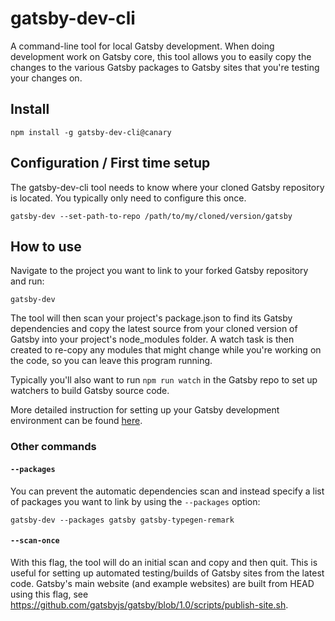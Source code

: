 # gatsby-dev-cli

A command-line tool for local Gatsby development. When doing development work
on Gatsby core, this tool allows you to easily copy the changes to the various
Gatsby packages to Gatsby sites that you're testing your changes on.

## Install

`npm install -g gatsby-dev-cli@canary`

## Configuration / First time setup

The gatsby-dev-cli tool needs to know where your cloned Gatsby repository is
located. You typically only need to configure this once.

`gatsby-dev --set-path-to-repo /path/to/my/cloned/version/gatsby`

## How to use

Navigate to the project you want to link to your forked Gatsby repository and
run:

`gatsby-dev`

The tool will then scan your project's package.json to find its Gatsby
dependencies and copy the latest source from your cloned version of Gatsby into
your project's node_modules folder. A watch task is then created to re-copy any
modules that might change while you're working on the code, so you can leave
this program running.

Typically you'll also want to run `npm run watch` in the Gatsby repo to set up
watchers to build Gatsby source code.

More detailed instruction for setting up your Gatsby development environment can
be found [here](https://www.gatsbyjs.org/docs/how-to-contribute/).

### Other commands

#### `--packages`

You can prevent the automatic dependencies scan and instead specify a list of
packages you want to link by using the `--packages` option:

`gatsby-dev --packages gatsby gatsby-typegen-remark`

#### `--scan-once`

With this flag, the tool will do an initial scan and copy and then quit. This
is useful for setting up automated testing/builds of Gatsby sites from the latest
code. Gatsby's main website (and example websites) are built from HEAD using this
flag, see https://github.com/gatsbyjs/gatsby/blob/1.0/scripts/publish-site.sh.
